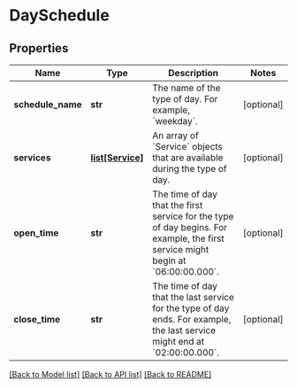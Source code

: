 # DaySchedule

## Properties
Name | Type | Description | Notes
------------ | ------------- | ------------- | -------------
**schedule_name** | **str** | The name of the type of day. For example, &#x60;weekday&#x60;. | [optional] 
**services** | [**list[Service]**](Service.md) | An array of &#x60;Service&#x60; objects that are available during the type of day.  | [optional] 
**open_time** | **str** | The time of day that the first service for the type of day begins. For example, the first service might begin at &#x60;06:00:00.000&#x60;.  | [optional] 
**close_time** | **str** | The time of day that the last service for the type of day ends. For example, the last service might end at &#x60;02:00:00.000&#x60;.  | [optional] 

[[Back to Model list]](../README.md#documentation-for-models) [[Back to API list]](../README.md#documentation-for-api-endpoints) [[Back to README]](../README.md)


